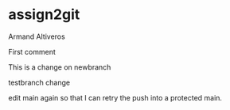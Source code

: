 # assign2git
Armand Altiveros

First comment

This is a change on newbranch

testbranch change

edit main again so that I can retry the push into a protected main.


